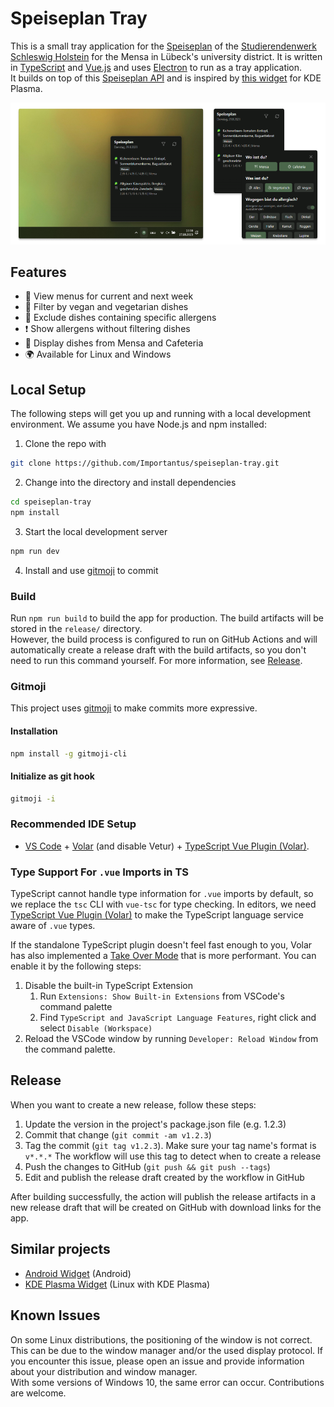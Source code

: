 # Speiseplan Tray
This is a small tray application for the [Speiseplan](https://studentenwerk.sh/de/mensen-in-luebeck?ort=3&mensa=8#mensaplan) of the [Studierendenwerk Schleswig Holstein](https://studentenwerk.sh) for the Mensa in Lübeck's university district. It is written in [TypeScript](https://www.typescriptlang.org/) and [Vue.js](https://vuejs.org/) and uses [Electron](https://www.electronjs.org/) to run as a tray application. \
It builds on top of this [Speiseplan API](https://github.com/Draculente/mensa-api) and is inspired by [this widget](https://github.com/lomenzel/mensa) for KDE Plasma.

![Speiseplan](/srceenshots.png)

## Features
- 📅 View menus for current and next week 
- 🥦 Filter by vegan and vegetarian dishes 
- 🚫 Exclude dishes containing specific allergens 
- ❗ Show allergens without filtering dishes 
- 🌮 Display dishes from Mensa and Cafeteria 
- 🌍 Available for Linux and Windows 
## Local Setup
The following steps will get you up and running with a local development environment. We assume you have Node.js and npm installed:

1. Clone the repo with 
```bash
git clone https://github.com/Importantus/speiseplan-tray.git
```
2. Change into the directory and install dependencies
```bash
cd speiseplan-tray
npm install
```
3. Start the local development server
```bash
npm run dev
```
4. Install and use [gitmoji](#gitmoji) to commit

### Build
Run `npm run build` to build the app for production. The build artifacts will be stored in the `release/` directory.  
However, the build process is configured to run on GitHub Actions and will automatically create a release draft with the build artifacts, so you don't need to run this command yourself. For more information, see [Release](#release).

### Gitmoji

This project uses [gitmoji](https://gitmoji.carloscuesta.me/) to make commits more expressive.

#### Installation

```bash
npm install -g gitmoji-cli
```

#### Initialize as git hook

```bash
gitmoji -i
```


### Recommended IDE Setup

- [VS Code](https://code.visualstudio.com/) + [Volar](https://marketplace.visualstudio.com/items?itemName=Vue.volar) (and disable Vetur) + [TypeScript Vue Plugin (Volar)](https://marketplace.visualstudio.com/items?itemName=Vue.vscode-typescript-vue-plugin).

### Type Support For `.vue` Imports in TS

TypeScript cannot handle type information for `.vue` imports by default, so we replace the `tsc` CLI with `vue-tsc` for type checking. In editors, we need [TypeScript Vue Plugin (Volar)](https://marketplace.visualstudio.com/items?itemName=Vue.vscode-typescript-vue-plugin) to make the TypeScript language service aware of `.vue` types.

If the standalone TypeScript plugin doesn't feel fast enough to you, Volar has also implemented a [Take Over Mode](https://github.com/johnsoncodehk/volar/discussions/471#discussioncomment-1361669) that is more performant. You can enable it by the following steps:

1. Disable the built-in TypeScript Extension
   1. Run `Extensions: Show Built-in Extensions` from VSCode's command palette
   2. Find `TypeScript and JavaScript Language Features`, right click and select `Disable (Workspace)`
2. Reload the VSCode window by running `Developer: Reload Window` from the command palette.
## Release

When you want to create a new release, follow these steps:

1. Update the version in the project's package.json file (e.g. 1.2.3)
1. Commit that change (`git commit -am v1.2.3`)
1. Tag the commit (`git tag v1.2.3`). Make sure your tag name's format is `v*.*.*` The workflow will use this tag to detect when to create a release
1. Push the changes to GitHub (`git push && git push --tags`)
1. Edit and publish the release draft created by the workflow in GitHub

After building successfully, the action will publish the release artifacts in a new release draft that will be created on GitHub with download links for the app. 

## Similar projects
- [Android Widget](https://github.com/hoppjan/LuebeckMensaWidget) (Android)
- [KDE Plasma Widget](https://github.com/lomenzel/mensa) (Linux with KDE Plasma)

## Known Issues
On some Linux distributions, the positioning of the window is not correct. This can be due to the window manager and/or the used display protocol. If you encounter this issue, please open an issue and provide information about your distribution and window manager.  
With some versions of Windows 10, the same error can occur. Contributions are welcome.
